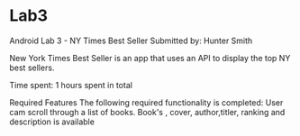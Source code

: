 # Lab3
Android Lab 3 - NY Times Best Seller
Submitted by: Hunter Smith

New York Times Best Seller is an app that uses an API to display the top NY best sellers.

Time spent: 1 hours spent in total

Required Features
The following required functionality is completed:
 User cam scroll through a list of books.
 Book's , cover, author,titler, ranking and description is available 

